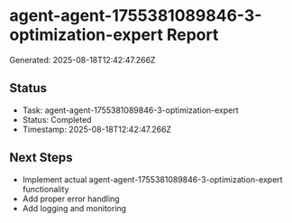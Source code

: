 # agent-agent-1755381089846-3-optimization-expert Report

Generated: 2025-08-18T12:42:47.266Z

## Status
- Task: agent-agent-1755381089846-3-optimization-expert
- Status: Completed
- Timestamp: 2025-08-18T12:42:47.266Z

## Next Steps
- Implement actual agent-agent-1755381089846-3-optimization-expert functionality
- Add proper error handling
- Add logging and monitoring
